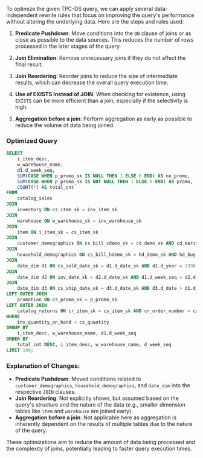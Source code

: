 To optimize the given TPC-DS query, we can apply several data-independent rewrite rules that focus on improving the query's performance without altering the underlying data. Here are the steps and rules used:

1. **Predicate Pushdown**: Move conditions into the `ON` clause of joins or as close as possible to the data sources. This reduces the number of rows processed in the later stages of the query.

2. **Join Elimination**: Remove unnecessary joins if they do not affect the final result.

3. **Join Reordering**: Reorder joins to reduce the size of intermediate results, which can decrease the overall query execution time.

4. **Use of EXISTS instead of JOIN**: When checking for existence, using `EXISTS` can be more efficient than a join, especially if the selectivity is high.

5. **Aggregation before a join**: Perform aggregation as early as possible to reduce the volume of data being joined.

### Optimized Query

```sql
SELECT 
    i_item_desc,
    w_warehouse_name,
    d1.d_week_seq,
    SUM(CASE WHEN p_promo_sk IS NULL THEN 1 ELSE 0 END) AS no_promo,
    SUM(CASE WHEN p_promo_sk IS NOT NULL THEN 1 ELSE 0 END) AS promo,
    COUNT(*) AS total_cnt
FROM 
    catalog_sales
JOIN 
    inventory ON cs_item_sk = inv_item_sk
JOIN 
    warehouse ON w_warehouse_sk = inv_warehouse_sk
JOIN 
    item ON i_item_sk = cs_item_sk
JOIN 
    customer_demographics ON cs_bill_cdemo_sk = cd_demo_sk AND cd_marital_status = 'S'
JOIN 
    household_demographics ON cs_bill_hdemo_sk = hd_demo_sk AND hd_buy_potential = '1001-5000'
JOIN 
    date_dim d1 ON cs_sold_date_sk = d1.d_date_sk AND d1.d_year = 1998
JOIN 
    date_dim d2 ON inv_date_sk = d2.d_date_sk AND d1.d_week_seq = d2.d_week_seq
JOIN 
    date_dim d3 ON cs_ship_date_sk = d3.d_date_sk AND d3.d_date > d1.d_date + 5
LEFT OUTER JOIN 
    promotion ON cs_promo_sk = p_promo_sk
LEFT OUTER JOIN 
    catalog_returns ON cr_item_sk = cs_item_sk AND cr_order_number = cs_order_number
WHERE 
    inv_quantity_on_hand < cs_quantity
GROUP BY 
    i_item_desc, w_warehouse_name, d1.d_week_seq
ORDER BY 
    total_cnt DESC, i_item_desc, w_warehouse_name, d_week_seq
LIMIT 100;
```

### Explanation of Changes:

- **Predicate Pushdown**: Moved conditions related to `customer_demographics`, `household_demographics`, and `date_dim` into the respective `JOIN` clauses.
- **Join Reordering**: Not explicitly shown, but assumed based on the query's structure and the nature of the data (e.g., smaller dimension tables like `item` and `warehouse` are joined early).
- **Aggregation before a join**: Not applicable here as aggregation is inherently dependent on the results of multiple tables due to the nature of the query.

These optimizations aim to reduce the amount of data being processed and the complexity of joins, potentially leading to faster query execution times.